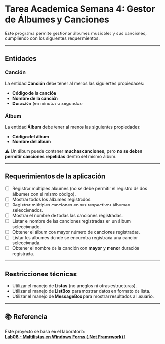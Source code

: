 # Tarea Academica Semana 4: Gestor de Álbumes y Canciones
Este programa permite gestionar álbumes musicales y sus canciones, cumpliendo con los siguientes requerimientos.

---

## Entidades

### Canción
La entidad **Canción** debe tener al menos las siguientes propiedades:
- **Código de la canción**
- **Nombre de la canción**
- **Duración** (en minutos o segundos)

### Álbum
La entidad **Álbum** debe tener al menos las siguientes propiedades:
- **Código del álbum**
- **Nombre del álbum**

⚠️ Un álbum puede contener **muchas canciones**, pero **no se deben permitir canciones repetidas** dentro del mismo álbum.

---

## Requerimientos de la aplicación
- [ ] Registrar múltiples álbumes (no se debe permitir el registro de dos álbumes con el mismo código).
- [ ] Mostrar todos los álbumes registrados.
- [ ] Registrar múltiples canciones en sus respectivos álbumes seleccionados.
- [ ] Mostrar el nombre de todas las canciones registradas.
- [ ] Listar el nombre de las canciones registradas en un álbum seleccionado.
- [ ] Obtener el álbum con mayor número de canciones registradas.
- [ ] Listar los álbumes donde se encuentra registrada una canción seleccionada.
- [ ] Obtener el nombre de la canción con **mayor** y **menor** duración registrada.

---

## Restricciones técnicas

- Utilizar el manejo de **Listas** (no arreglos ni otras estructuras).
- Utilizar el manejo de **ListBox** para mostrar datos en formato de lista.
- Utilizar el manejo de **MessageBox** para mostrar resultados al usuario.

---

## 📚 Referencia

Este proyecto se basa en el laboratorio:  
[**Lab06 - Multilistas en Windows Forms (.Net Framework) I**](https://www.youtube.com/watch?v=-1Bvo03GZ_0&t=367s)
